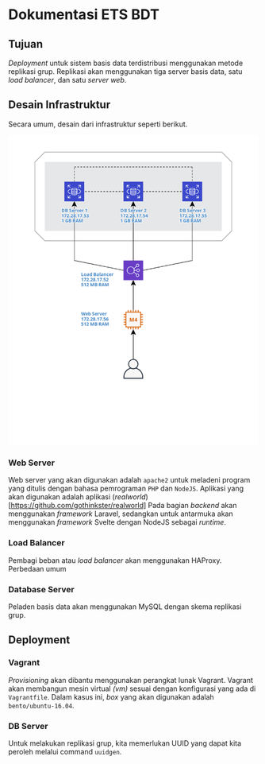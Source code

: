 # Dokumentasi ETS BDT

## Tujuan

*Deployment* untuk sistem basis data terdistribusi menggunakan metode replikasi grup. Replikasi akan menggunakan tiga server basis data, satu *load balancer*, dan satu *server web*. 

## Desain Infrastruktur

Secara umum, desain dari infrastruktur seperti berikut.

![Skema Infrasktruktur](img/infra.png)

### Web Server

Web server yang akan digunakan adalah `apache2` untuk meladeni program yang ditulis dengan bahasa pemrograman `PHP` dan `NodeJS`. Aplikasi yang akan digunakan adalah aplikasi (*realworld*)[https://github.com/gothinkster/realworld] Pada bagian *backend* akan menggunakan *framework* Laravel, sedangkan untuk antarmuka akan menggunakan *framework* Svelte dengan NodeJS sebagai *runtime*.

### Load Balancer

Pembagi beban atau *load balancer* akan menggunakan HAProxy. Perbedaan umum 

### Database Server

Peladen basis data akan menggunakan MySQL dengan skema replikasi grup.

## Deployment

### Vagrant

*Provisioning* akan dibantu menggunakan perangkat lunak Vagrant. Vagrant akan membangun mesin virtual *(vm)* sesuai dengan konfigurasi yang ada di `Vagrantfile`. Dalam kasus ini, *box* yang akan digunakan adalah `bento/ubuntu-16.04`.

### DB Server

Untuk melakukan replikasi grup, kita memerlukan UUID yang dapat kita peroleh melalui command `uuidgen`. 